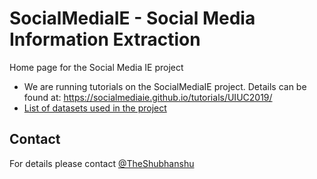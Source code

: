 # SocialMediaIE - Social Media Information Extraction
Home page for the Social Media IE project

* We are running tutorials on the SocialMediaIE project. Details can be found at: https://socialmediaie.github.io/tutorials/UIUC2019/
* [List of datasets used in the project](/datasets.md)



## Contact
For details please contact [@TheShubhanshu](https://twitter.com/TheShubhanshu)
